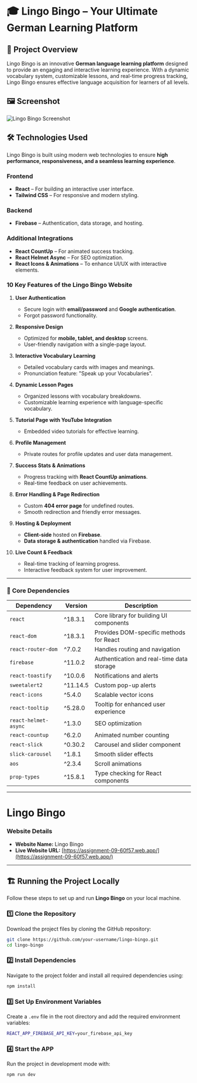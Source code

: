 # 🎓 Lingo Bingo – Your Ultimate German Learning Platform  

## 🚀 Project Overview  
Lingo Bingo is an innovative **German language learning platform** designed to provide an engaging and interactive learning experience. With a dynamic vocabulary system, customizable lessons, and real-time progress tracking, Lingo Bingo ensures effective language acquisition for learners of all levels.  

## 🖼️ Screenshot  
![Lingo Bingo Screenshot](https://i.ibb.co.com/F41mW6Jc/Screenshot-2025-02-05-024215.png)  

## 🛠️ Technologies Used  
Lingo Bingo is built using modern web technologies to ensure **high performance, responsiveness, and a seamless learning experience**.  

### **Frontend**  
- **React** – For building an interactive user interface.  
- **Tailwind CSS** – For responsive and modern styling.  

### **Backend**  
- **Firebase** – Authentication, data storage, and hosting.  

### **Additional Integrations**  
- **React CountUp** – For animated success tracking.  
- **React Helmet Async** – For SEO optimization.  
- **React Icons & Animations** – To enhance UI/UX with interactive elements.  

### **10 Key Features of the Lingo Bingo Website**  

1. **User Authentication**  
   - Secure login with **email/password** and **Google authentication**.  
   - Forgot password functionality.  

2. **Responsive Design**  
   - Optimized for **mobile, tablet, and desktop** screens.  
   - User-friendly navigation with a single-page layout.  

3. **Interactive Vocabulary Learning**  
   - Detailed vocabulary cards with images and meanings.  
   - Pronunciation feature: "Speak up your Vocabularies".  

4. **Dynamic Lesson Pages**  
   - Organized lessons with vocabulary breakdowns.  
   - Customizable learning experience with language-specific vocabulary.  

5. **Tutorial Page with YouTube Integration**  
   - Embedded video tutorials for effective learning.  

6. **Profile Management**  
   - Private routes for profile updates and user data management.  

7. **Success Stats & Animations**  
   - Progress tracking with **React CountUp animations**.  
   - Real-time feedback on user achievements.  

8. **Error Handling & Page Redirection**  
   - Custom **404 error page** for undefined routes.  
   - Smooth redirection and friendly error messages.  

9. **Hosting & Deployment**  
   - **Client-side** hosted on **Firebase**.  
   - **Data storage & authentication** handled via Firebase.  

10. **Live Count & Feedback**  
    - Real-time tracking of learning progress.  
    - Interactive feedback system for user improvement.  

---  

### 🔹 **Core Dependencies**  
| Dependency | Version | Description |
|------------|---------|-------------|
| `react` | ^18.3.1 | Core library for building UI components |
| `react-dom` | ^18.3.1 | Provides DOM-specific methods for React |
| `react-router-dom` | ^7.0.2 | Handles routing and navigation |
| `firebase` | ^11.0.2 | Authentication and real-time data storage |
| `react-toastify` | ^10.0.6 | Notifications and alerts |
| `sweetalert2` | ^11.14.5 | Custom pop-up alerts |
| `react-icons` | ^5.4.0 | Scalable vector icons |
| `react-tooltip` | ^5.28.0 | Tooltip for enhanced user experience |
| `react-helmet-async` | ^1.3.0 | SEO optimization |
| `react-countup` | ^6.2.0 | Animated number counting |
| `react-slick` | ^0.30.2 | Carousel and slider component |
| `slick-carousel` | ^1.8.1 | Smooth slider effects |
| `aos` | ^2.3.4 | Scroll animations |
| `prop-types` | ^15.8.1 | Type checking for React components |

---  

# Lingo Bingo  

### **Website Details**  
- **Website Name:** Lingo Bingo  
- **Live Website URL:** [https://assignment-09-60f57.web.app/](https://assignment-09-60f57.web.app/)  

---  

## 🏗️ Running the Project Locally  
Follow these steps to set up and run **Lingo Bingo** on your local machine.  

### 1️⃣ **Clone the Repository**  
Download the project files by cloning the GitHub repository:  
```sh
git clone https://github.com/your-username/lingo-bingo.git
cd lingo-bingo
```

### 2️⃣ **Install Dependencies**  
Navigate to the project folder and install all required dependencies using:
```sh
npm install
```

### 3️⃣ **Set Up Environment Variables**  
Create a `.env` file in the root directory and add the required environment variables:
```sh
REACT_APP_FIREBASE_API_KEY=your_firebase_api_key
```

### 4️⃣ **Start the APP**  
Run the project in development mode with:
```sh
npm run dev
```

